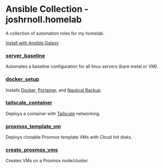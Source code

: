 # Ansible Collection - joshrnoll.homelab

A collection of automation roles for my homelab.

[Install with Ansible Galaxy](https://galaxy.ansible.com/ui/repo/published/joshrnoll/homelab/)

### [server_baseline](https://github.com/joshrnoll/ansible-collection-homelab/blob/main/roles/server_baseline/README.md)

Automates a baseline configuration for all linux servers (bare metal or VM).

### [docker_setup](https://github.com/joshrnoll/ansible-collection-homelab/blob/main/roles/docker_setup/README.md)

Installs [Docker](https://www.docker.com/), [Portainer](https://www.portainer.io/), and [Nautical Backup](https://minituff.github.io/nautical-backup/).

### [tailscale_container](https://github.com/joshrnoll/ansible-collection-homelab/blob/main/roles/tailscale_container/README.md)

Deploys a container with [Tailscale](https://tailscale.com) networking.

### [proxmox_template_vm](https://github.com/joshrnoll/ansible-collection-homelab/blob/main/roles/proxmox_template_vm/README.md)

Deploys clonable Proxmox template VMs with Cloud Init disks.

### [create_proxmox_vms](https://github.com/joshrnoll/ansible-collection-homelab/blob/main/roles/create_proxmox_vms/README.md)

Creates VMs on a Proxmox node/cluster.
